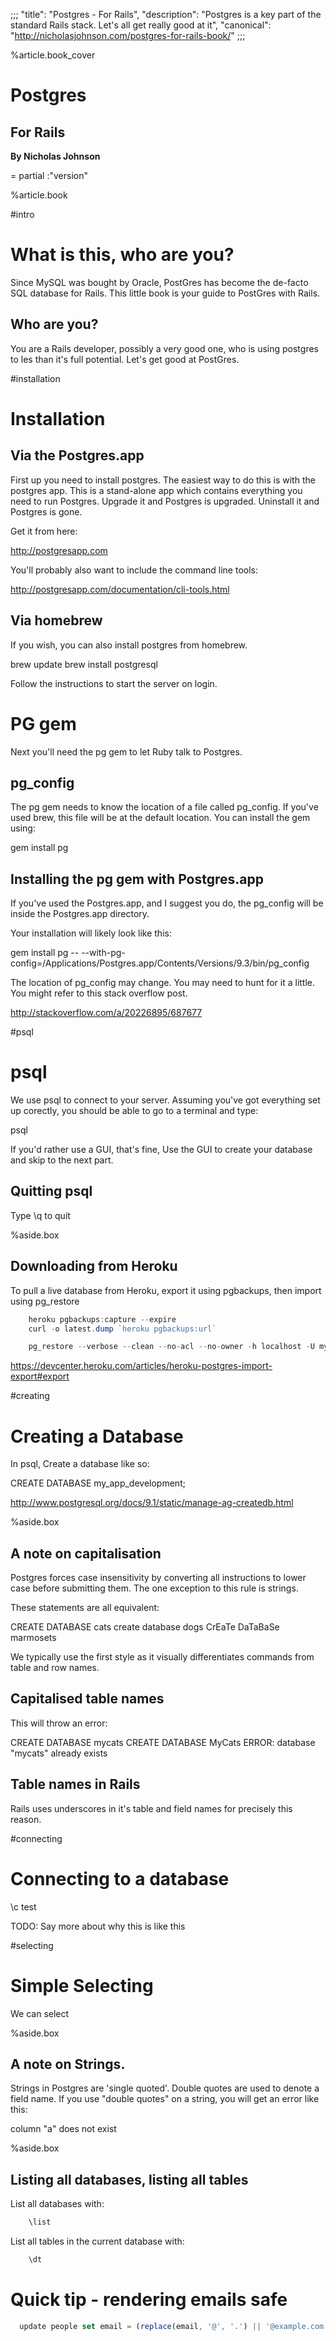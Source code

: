 ;;;
"title": "Postgres - For Rails",
"description": "Postgres is a key part of the standard Rails stack. Let's all get really good at it",
"canonical": "http://nicholasjohnson.com/postgres-for-rails-book/"
;;;


%article.book_cover


# Postgres

## For Rails

**By Nicholas Johnson**

= partial :"version"


%article.book

#intro


# What is this, who are you?

Since MySQL was bought by Oracle, PostGres has become the de-facto SQL database for Rails. This little book is your guide to PostGres with Rails.

## Who are you?

You are a Rails developer, possibly a very good one, who is using postgres to les than it's full potential. Let's get good at PostGres.

#installation


# Installation

## Via the Postgres.app

First up you need to install postgres. The easiest way to do this is with the postgres app. This is a stand-alone app which contains everything you need to run Postgres. Upgrade it and Postgres is upgraded. Uninstall it and Postgres is gone.

Get it from here:

<http://postgresapp.com>

You'll probably also want to include the command line tools:

<http://postgresapp.com/documentation/cli-tools.html>

## Via homebrew

If you wish, you can also install postgres from homebrew.

brew update
brew install postgresql

Follow the instructions to start the server on login.

# PG gem

Next you'll need the pg gem to let Ruby talk to Postgres.

## pg_config

The pg gem needs to know the location of a file called pg_config. If you've used brew, this file will be at the default location. You can install the gem using:

gem install pg

## Installing the pg gem with Postgres.app

If you've used the Postgres.app, and I suggest you do, the pg_config will be inside the Postgres.app directory.

Your installation will likely look like this:

gem install pg -- --with-pg-config=/Applications/Postgres.app/Contents/Versions/9.3/bin/pg_config

The location of pg_config may change. You may need to hunt for it a little. You might refer to this stack overflow post.

<http://stackoverflow.com/a/20226895/687677>

#psql


# psql

We use psql to connect to your server. Assuming you've got everything set up corectly, you should be able to go to a terminal and type:

psql

If you'd rather use a GUI, that's fine, Use the GUI to create your database and skip to the next part.

## Quitting psql

Type \q to quit

%aside.box

## Downloading from Heroku

To pull a live database from Heroku, export it using pgbackups, then import using pg_restore

```js
    heroku pgbackups:capture --expire
    curl -o latest.dump `heroku pgbackups:url`

    pg_restore --verbose --clean --no-acl --no-owner -h localhost -U myuser -d mydb latest.dump
```




<https://devcenter.heroku.com/articles/heroku-postgres-import-export#export>

#creating


# Creating a Database

In psql, Create a database like so:

CREATE DATABASE my_app_development;

<http://www.postgresql.org/docs/9.1/static/manage-ag-createdb.html>

%aside.box

## A note on capitalisation

Postgres forces case insensitivity by converting all instructions to lower case before submitting them. The one exception to this rule is strings.

These statements are all equivalent:

CREATE DATABASE cats
create database dogs
CrEaTe DaTaBaSe marmosets

We typically use the first style as it visually differentiates commands from table and row names.

## Capitalised table names

This will throw an error:

CREATE DATABASE mycats
CREATE DATABASE MyCats
ERROR:  database "mycats" already exists

## Table names in Rails

Rails uses underscores in it's table and field names for precisely this reason.

#connecting



# Connecting to a database

\c test

TODO: Say more about why this is like this


#selecting


# Simple Selecting

We can select













%aside.box

## A note on Strings.

Strings in Postgres are 'single quoted'. Double quotes are used to denote a field name. If you use "double quotes" on a string, you will get an error like this:

column "a" does not exist


%aside.box

## Listing all databases, listing all tables

List all databases with:

```js
    \list
```





List all tables in the current database with:

```js
    \dt
```







# Quick tip - rendering emails safe

```js
  update people set email = (replace(email, '@', '.') || '@example.com')
```





